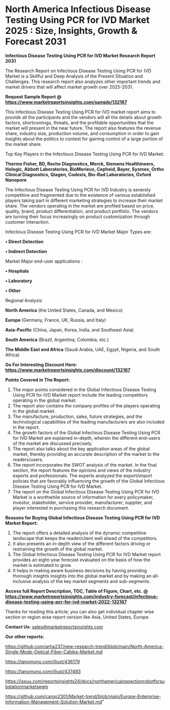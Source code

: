 # North America Infectious Disease Testing Using PCR for IVD Market 2025 : Size, Insights, Growth & Forecast 2031

<strong>Infectious Disease Testing Using PCR for IVD Market Research Report 2031</strong>

The Research Report on Infectious Disease Testing Using PCR for IVD Market is a Skillful and Deep Analysis of the Present Situation and Challenges. This research report also analyzes other important trends and market drivers that will affect market growth over 2025-2031.

<strong>Request Sample Report @ <a href=https://www.marketreportsinsights.com/sample/132167>https://www.marketreportsinsights.com/sample/132167</a></strong>

This Infectious Disease Testing Using PCR for IVD market report aims to provide all the participants and the vendors will all the details about growth factors, shortcomings, threats, and the profitable opportunities that the market will present in the near future. The report also features the revenue share, industry size, production volume, and consumption in order to gain insights about the politics to contest for gaining control of a large portion of the market share.

Top Key Players in the Infectious Disease Testing Using PCR for IVD Market:

<strong>Thermo Fisher, BD, Roche Diagnostics, Merck, Siemens Healthineers, Hologic, Abbott Laboratories, BioMerieux, Cepheid, Bayer, Sysmex, Ortho Clinical Diagnostics, Qiagen, Codexis, Bio-Rad Laboratories, Oxford Nanopore</strong>

The Infectious Disease Testing Using PCR for IVD Industry is severely competitive and fragmented due to the existence of various established players taking part in different marketing strategies to increase their market share. The vendors operating in the market are profiled based on price, quality, brand, product differentiation, and product portfolio. The vendors are turning their focus increasingly on product customization through customer interaction.

Infectious Disease Testing Using PCR for IVD Market Major Types are:

<strong>• Direct Detection

• Indirect Detection</strong>

Market Major end-user applications :

<strong>• Hospitals

• Laboratory

• Other</strong>

Regional Analysis

</u><strong><b>North America</b></strong> (the United States, Canada, and Mexico)

<strong><b>Europe </b></strong>(Germany, France, UK, Russia, and Italy)

<strong><b>Asia-Pacific</b></strong> (China, Japan, Korea, India, and Southeast Asia)

<strong><b>South America</b></strong> (Brazil, Argentina, Colombia, etc.)

<strong><b>The Middle East and Africa</b></strong> (Saudi Arabia, UAE, Egypt, Nigeria, and South Africa)

<strong>Go For Interesting Discount Here: <a href=https://www.marketreportsinsights.com/discount/132167>https://www.marketreportsinsights.com/discount/132167</a></strong>

<strong>Points Covered in The Report:</strong>
<ol>
  <li>The major points considered in the Global Infectious Disease Testing Using PCR for IVD Market report include the leading competitors operating in the global market.</li>
  <li>The report also contains the company profiles of the players operating in the global market.</li>
  <li>The manufacture, production, sales, future strategies, and the technological capabilities of the leading manufacturers are also included in the report.</li>
  <li>The growth factors of the Global Infectious Disease Testing Using PCR for IVD Market are explained in-depth, wherein the different end-users of the market are discussed precisely.</li>
  <li>The report also talks about the key application areas of the global market, thereby providing an accurate description of the market to the readers/users.</li>
  <li>The report incorporates the SWOT analysis of the market. In the final section, the report features the opinions and views of the industry experts and professionals. The experts analyzed the export/import policies that are favorably influencing the growth of the Global Infectious Disease Testing Using PCR for IVD Market.</li>
  <li>The report on the Global Infectious Disease Testing Using PCR for IVD Market is a worthwhile source of information for every policymaker, investor, stakeholder, service provider, manufacturer, supplier, and player interested in purchasing this research document.</li>
</ol>
<strong>Reasons for Buying Global Infectious Disease Testing Using PCR for IVD Market Report:</strong>

<ol>
  <li>The report offers a detailed analysis of the dynamic competitive landscape that keeps the reader/client well ahead of the competitors.</li>
  <li>It also presents an in-depth view of the different factors driving or restraining the growth of the global market.</li>
  <li>The Global Infectious Disease Testing Using PCR for IVD Market report provides an eight-year forecast evaluated on the basis of how the market is estimated to grow.</li>
  <li>It helps in making aware business decisions by having providing thorough insights insights into the global market and by making an all-inclusive analysis of the key market segments and sub-segments.</li>
</ol>
<strong>Access full Report Description, TOC, Table of Figure, Chart, etc. @ <a href=https://www.marketreportsinsights.com/industry-forecast/infectious-disease-testing-using-pcr-for-ivd-market-2022-132167>https://www.marketreportsinsights.com/industry-forecast/infectious-disease-testing-using-pcr-for-ivd-market-2022-132167</a></strong>


Thanks for reading this article; you can also get individual chapter wise section or region wise report version like Asia, United States, Europe.

<strong>Contact Us:</strong>
sales@marketreportsinsights.com

<strong>Our other reports:</strong>

<a href=https://github.com/arha237/new-research-trend/blob/main/North-America-Single-Mode-Optical-Fiber-Cables-Market.md>https://github.com/arha237/new-research-trend/blob/main/North-America-Single-Mode-Optical-Fiber-Cables-Market.md</a>

<a href=https://tanomuno.com/illust/436179>https://tanomuno.com/illust/436179</a>

<a href=https://tanomuno.com/illust/437493>https://tanomuno.com/illust/437493</a>

<a href=https://issuu.com/reportsinsights24/docs/northamericainspectionrobotforsubstationmarketsegm>https://issuu.com/reportsinsights24/docs/northamericainspectionrobotforsubstationmarketsegm</a>

<a href=https://github.com/cargo2301/Market-trend/blob/main/Europe-Enterprise-Information-Management-Solution-Market.md>https://github.com/cargo2301/Market-trend/blob/main/Europe-Enterprise-Information-Management-Solution-Market.md</a>"
